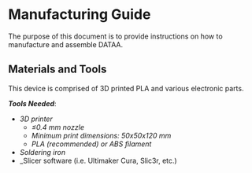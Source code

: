 # Manufacturing Guide
The purpose of this document is to provide instructions on how to manufacture and assemble DATAA.

## Materials and Tools
This device is comprised of 3D printed PLA and various electronic parts.

***Tools Needed***:
* _3D printer_
  * _≤0.4 mm nozzle_
  * _Minimum print dimensions: 50x50x120 mm_
  * _PLA (recommended) or ABS filament_
* _Soldering iron_
* _Slicer software (i.e. Ultimaker Cura, Slic3r, etc.)
